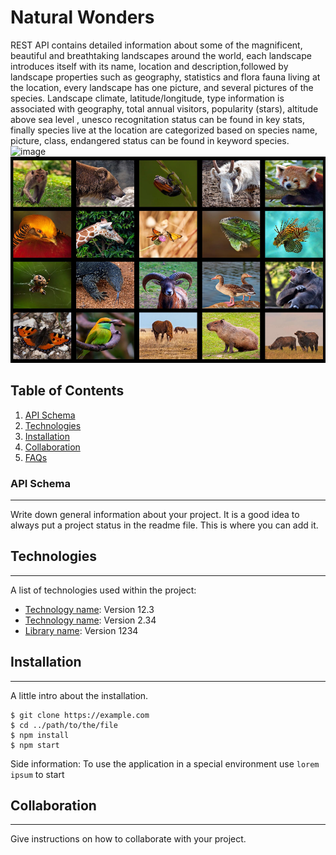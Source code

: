 # Natural Wonders

REST API contains detailed information about some of the magnificent, beautiful and breathtaking landscapes around the world, each landscape introduces itself with its name, location and description,followed by landscape properties such as geography, statistics and flora fauna living at the location, every landscape has one picture, and several pictures of the species. 
Landscape climate, latitude/longitude, type information is associated with geography, total annual visitors, popularity (stars), altitude above sea level , unesco recognitation status can be found in key stats, finally species live at the location are categorized based on  species name, picture, class, endangered status can be found in keyword species.
![image](https://github.com/vinaynv3/Natural-Wonders/blob/master/src/static/naturalwonders.jpg)
<img src="./src/static/species.jpg " alt="InfiniteGraph Logo" width="960" height="330">

## Table of Contents
1. [API Schema](#overview)
2. [Technologies](#technologies)
3. [Installation](#installation)
4. [Collaboration](#instructions)
5. [FAQs](#faqs)
### API Schema
***
Write down general information about your project. It is a good idea to always put a project status in the readme file. This is where you can add it. 

## Technologies
***
A list of technologies used within the project:
* [Technology name](https://example.com): Version 12.3 
* [Technology name](https://example.com): Version 2.34
* [Library name](https://example.com): Version 1234
## Installation
***
A little intro about the installation. 
```
$ git clone https://example.com
$ cd ../path/to/the/file
$ npm install
$ npm start
```
Side information: To use the application in a special environment use ```lorem ipsum``` to start
## Collaboration
***
Give instructions on how to collaborate with your project.
